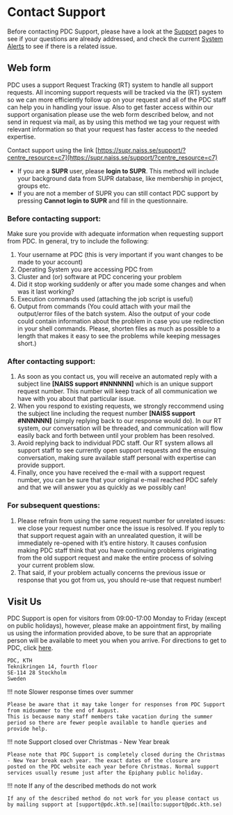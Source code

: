 

# Contact Support

Before contacting PDC Support, please have a look at the [Support](https://support.pdc.kth.se/doc/) pages
to see if your questions are already addressed, and check the current
[System Alerts](https://www.pdc.kth.se/cgi-bin/flash/flash.py) to see if there is a related issue.

## Web form

PDC uses a support Request Tracking (RT) system to handle all support requests.
All incoming support requests will be tracked via the (RT) system so we can more efficiently follow up
on your request and all of the PDC staff can help you in handling your issue.
Also to get faster access within our support organisation please use the web form described below, and not
send in request via mail, as by using this method we tag your request with relevant information
so that your request has faster access to the needed expertise.

Contact support using the link [https://supr.naiss.se/support/?centre_resource=c7](https://supr.naiss.se/support/?centre_resource=c7)

* If you are a **SUPR** user, please **login to SUPR**.
  This method will include your background data from SUPR database, like membership in project, groups etc.
* If you are not a member of SUPR you can still contact PDC support by pressing **Cannot login to SUPR** and fill in the questionnaire.

### Before contacting support:

Make sure you provide with adequate information when requesting support from PDC. In general, try to include the following:

1. Your username at PDC (this is very important if you want changes to be made to your account)
1. Operating System you are accessing PDC from
1. Cluster and (or) software at PDC concering your problem
1. Did it stop working suddenly or after you made some changes and when was it last working?
1. Execution commands used (attaching the job script is useful)
1. Output from commands (You could attach with your mail the output/error files of the batch system.
   Also the output of your code could contain information about the problem in case you use redirection in your shell commands. Please, shorten files as much as possible to a length that makes it easy to see the problems while keeping messages short.)

### After contacting support:

1. As soon as you contact us, you will receive an automated reply with a subject line **[NAISS support #NNNNNN]** which is an unique support request number. This number will keep track of all communication we have with you about that particular issue.
1. When you respond to existing requests, we strongly reccommend using the subject line including the request number **[NAISS support #NNNNNN]**
   (simply replying back to our response would do). In our RT system, our conversation will be threaded, and communication will flow easily back and forth between until your problem has been resolved.
1. Avoid replying back to individual PDC staff. Our RT system allows all support staff to see currently open
   support requests and the ensuing conversation, making sure available staff personal with expertise can provide support.
1. Finally, once you have received the e-mail with a support request number, you can be sure that your original
   e-mail reached PDC safely and that we will answer you as quickly as we possibly can!

### For subsequent questions:

1. Please refrain from using the same request number for unrelated issues: we close your request number
   once the issue is resolved. If you reply to that support request again with an unrealated question,
   it will be immediately re-opened with it’s entire history. It causes confusion making PDC staff think that
   you have continuing problems originating from the old support request and make the entire process of solving your current problem slow.
1. That said, if your problem actually concerns the previous issue or response that you got from us, you should re-use that request number!

## Visit Us

PDC Support is open for visitors from 09:00-17:00 Monday to Friday (except on public holidays), however,
please make an appointment first, by mailing us using the information provided above, to be sure that an appropriate person will be available to meet you when you arrive.
For directions to get to PDC, click [here](https://www.pdc.kth.se/about/contact/travelling-to-pdc-1.736521).

```
PDC, KTH
Teknikringen 14, fourth floor
SE-114 28 Stockholm
Sweden
```

!!! note Slower response times over summer

    Please be aware that it may take longer for responses from PDC Support from midsummer to the end of August.
    This is because many staff members take vacation during the summer period so there are fewer people available to handle queries and provide help.

!!! note Support closed over Christmas - New Year break

    Please note that PDC Support is completely closed during the Christmas - New Year break each year. The exact dates of the closure are
    posted on the PDC website each year before Christmas. Normal support services usually resume just after the Epiphany public holiday.

!!! note If any of the described methods do not work

    If any of the described method do not work for you please contact us by mailing support at [support@pdc.kth.se](mailto:support@pdc.kth.se)
